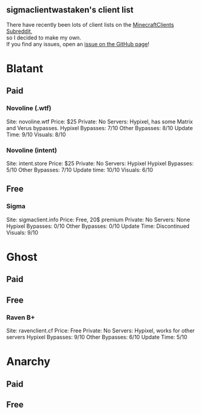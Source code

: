 ## sigmaclientwastaken's client list
There have recently been lots of client lists on the [MinecraftClients Subreddit](https://reddit.com/r/minecraftclients), \
so I decided to make my own. \
If you find any issues, open an [issue on the GitHub page](https://github.com/sigmaclientwastaken/clients-list/issues)! 

# Blatant
## Paid
### Novoline (.wtf)
Site: novoline.wtf
Price: $25
Private: No
Servers: Hypixel, has some Matrix and Verus bypasses.
Hypixel Bypasses: 7/10
Other Bypasses: 8/10
Update Time: 9/10
Visuals: 8/10
### Novoline (intent)
Site: intent.store
Price: $25
Private: No
Servers: Hypixel
Hypixel Bypasses: 5/10
Other Bypasses: 7/10
Update time: 10/10
Visuals: 6/10
## Free
### Sigma
Site: sigmaclient.info
Price: Free, 20$ premium
Private: No
Servers: None
Hypixel Bypasses: 0/10
Other Bypasses: 0/10
Update Time: Discontinued
Visuals: 9/10
# Ghost
## Paid
## Free
### Raven B+
Site: ravenclient.cf
Price: Free
Private: No
Servers: Hypixel, works for other servers
Hypixel Bypasses: 9/10
Other Bypasses: 6/10
Update Time: 5/10
# Anarchy
## Paid
## Free
